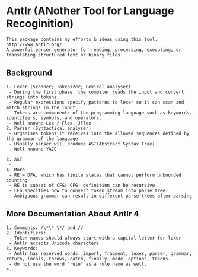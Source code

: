 # Antlr (ANother Tool for Language Recoginition)
	This package contains my efforts & ideas using this tool.
	http://www.antlr.org/  
	A powerful parser generator for reading, processing, executing, or translating structured text or binary files.
## Background
	1. Lexer (Scanner; Tokenizer; Lexical analyser)
	 - During the first phase, the compiler reads the input and convert strings into tokens. `
	 - Regular expressions specify patterns to lexer so it can scan and match strings in the input  
	 - Tokens are components of the programming language such as keywords, identifiers, symbols, and operators.  
	 - Well known: Lex / Flex, JFlex
	2. Parser (Syntactical analyser)
	 - Organises tokens it receives into the allowed sequences defined by the grammar of the language  
	 - Usually parser will produce AST(Abstract Syntax Tree)  
	 - Well known: YACC

	3. AST
	 - 
	4. More
	 - RE = DFA, which has finite states that cannot perform unbounded counting  
	 - RE is subset of CFG; CFG: definition can be recursive  
	 - CFG specifies how to convert token stream into parse tree  
	 - Ambiguous grammar can result in different parse trees after parsing

## More Documentation About Antlr 4
	1. Comments: /\*\* \*/ and //
	2. Identifiers:
	 - Token names should always start with a capital letter for lexer  
	 - Antlr accepts Unicode characters
	3. Keywords:
	 - Antlr has reserved words: import, fragment, lexer, parser, grammar, return, locals, throws, catch, finally, mode, options, tokens.  
	 - do not use the word "rule" as a rule name as well.
	4. 

